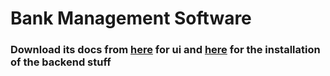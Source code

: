 # Bank Management Software

### Download its docs from [here](https://gitlab.com/sciter-engine/sciter-js-sdk) for ui and [here](https://www.rust-lang.org/tools/install) for the installation of the backend stuff